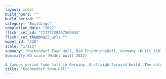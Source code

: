 ```yaml
---
layout: model
build_hours: ""
build_period: ""
category: "Buildings"
completion_date: "2022"
flickr_set_id: "72177720307569934"
flickr_set_thumbnail_url: ""
model_id: "220"
scale: "1/115"
summary: "Kochendorf Town Hall, Bad Friedrichshall, Germany (Built 1597)
Nominally HO scale [Model built 2022]

A famous period town hall in Germany. A straightforward build. The only addition I made was the town coat-of-arms next to the external stairway. The model is marketed as HO scale but actually scales out at about 1/115."
title: "Kochendorf Town Hall"
---
```



